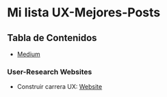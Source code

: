 # Mi lista UX-Mejores-Posts

## Tabla de Contenidos
* [Medium](#Medium)

### User-Research Websites
* Construir carrera UX: [Website](https://medium.com/mujeres-ux-uy/reporte-7-c%C3%B3mo-construir-mi-carrera-en-ux-de-manera-efectiva-50d00847fd50)
